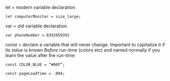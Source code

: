 let = modern variable declaration

    let computerMoniter = size_large;

var = old variable declaration

    var phoneNumber = 8392059392

const = declare a variable that will never change.  Important to capitalize it if its *value* is known *Before* run-time (colors etc) and named normally if you learn the value after the run-time

    const COLOR_BLUE = “#00F”;

    const pageLoadTime = .004;
